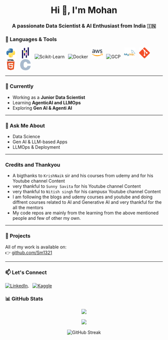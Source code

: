<h1 align="center">Hi 👋, I'm Mohan</h1>
<h3 align="center">A passionate Data Scientist & AI Enthusiast from India 🇮🇳</h3>

<!--
<p align="center">
  <img src="https://komarev.com/ghpvc/?username=Sm1321&label=Profile%20views&color=0e75b6&style=flat" alt="Profile views" />
</p>
-->

### 🧰 Languages & Tools
<p align="left">
  <img src="https://raw.githubusercontent.com/devicons/devicon/master/icons/python/python-original.svg" width="35" alt="Python" /> &nbsp;
  <img src="https://raw.githubusercontent.com/devicons/devicon/master/icons/pandas/pandas-original.svg" width="35" alt="Pandas" /> &nbsp;
  <img src="https://upload.wikimedia.org/wikipedia/commons/0/05/Scikit_learn_logo_small.svg" width="35" alt="Scikit-Learn" /> &nbsp;
  <img src="https://cdn.jsdelivr.net/gh/devicons/devicon/icons/docker/docker-original-wordmark.svg" width="35" alt="Docker" /> &nbsp;
  <img src="https://raw.githubusercontent.com/devicons/devicon/master/icons/amazonwebservices/amazonwebservices-original-wordmark.svg" width="35" alt="AWS" /> &nbsp;
  <img src="https://www.vectorlogo.zone/logos/google_cloud/google_cloud-icon.svg" width="35" alt="GCP" /> &nbsp;
  <img src="https://raw.githubusercontent.com/devicons/devicon/master/icons/mysql/mysql-original-wordmark.svg" width="35" alt="MySQL" /> &nbsp;
  <img src="https://raw.githubusercontent.com/devicons/devicon/master/icons/git/git-original.svg" width="35" alt="Git" /> &nbsp;
  <img src="https://raw.githubusercontent.com/devicons/devicon/master/icons/html5/html5-original-wordmark.svg" width="35" alt="HTML5" /> &nbsp;
  <img src="https://raw.githubusercontent.com/devicons/devicon/master/icons/c/c-original.svg" width="35" alt="C" />
</p>

---

### 🔭 Currently
- Working as a **Junior Data Scientist**
- Learning **AgenticAI and LLMOps**
- Exploring **Gen AI & Agenti AI**

---

### 💬 Ask Me About
- Data Science  
- Gen AI & LLM-based Apps  
- LLMOps & Deployment
---

### Credits and Thankyou 
- A bigthanks to `KrishNaik` sir and his courses from udemy and for his  Youtube channel Content
- very thankful to `Sunny Savita` for his Youtube channel Content
- very thankful to `Nitish singh` for his campusx Youtube channel Content
- I am following the blogs and udemy courses and youtube and doing diffrent courses related to AI and Generative AI and very thankful for the all the mentors
- My code repos are mainly from the learning from the above mentioned people and few of other my own.
---

### 📂 Projects
All of my work is available on:  
👉 [github.com/Sm1321](https://github.com/Sm1321)

---

### 📫 Let's Connect
<p align="left">
  <a href="https://www.linkedin.com/in/mohan-s-805b72212/" target="_blank">
    <img align="center" src="https://raw.githubusercontent.com/rahuldkjain/github-profile-readme-generator/master/src/images/icons/Social/linked-in-alt.svg" alt="LinkedIn" height="28" width="36" />
  </a>
  &nbsp;&nbsp;
  <a href="https://www.kaggle.com/siddulamohan" target="_blank">
    <img align="center" src="https://raw.githubusercontent.com/rahuldkjain/github-profile-readme-generator/master/src/images/icons/Social/kaggle.svg" alt="Kaggle" height="28" width="36" />
  </a>
</p>



### 📊 GitHub Stats
<p align="center">
  <img src="https://github-readme-stats.vercel.app/api?username=Sm1321&show_icons=true&theme=radical" width="60%" />
</p>

<p align="center">
  <img src="https://github-readme-stats.vercel.app/api/top-langs/?username=Sm1321&layout=compact&theme=radical" width="35%" />
</p>

<p align="center">
  <img src="https://streak-stats.demolab.com?user=Sm1321&theme=radical" width="60%" alt="GitHub Streak" />
</p>

<!---  
<p align="center">
  <img src="https://github-readme-streak-stats.herokuapp.com/?user=Sm1321&theme=radical" width="60%" />
</p> 
-->



